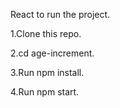 React to run the project.

1.Clone this repo.

2.cd age-increment.

3.Run npm install.

4.Run npm start.

